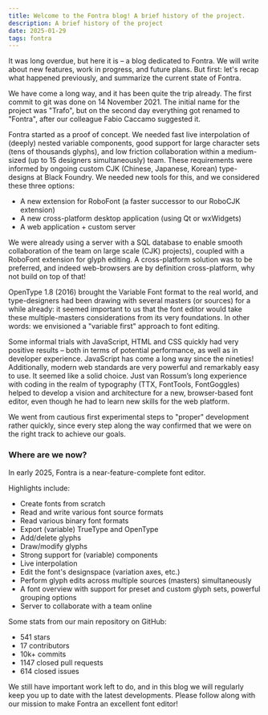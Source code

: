 ```yaml
---
title: Welcome to the Fontra blog! A brief history of the project.
description: A brief history of the project
date: 2025-01-29
tags: fontra
---
```

It was long overdue, but here it is – a blog dedicated to Fontra. We will write about new features, work in progress, and future plans. But first: let's recap what happened previously, and summarize the current state of Fontra.

We have come a long way, and it has been quite the trip already. The first commit to git was done on 14 November 2021. The initial name for the project was "Trafo", but on the second day everything got renamed to "Fontra", after our colleague Fabio Caccamo suggested it.

Fontra started as a proof of concept. We needed fast live interpolation of (deeply) nested variable components, good support for large character sets (tens of thousands glyphs), and low friction collaboration within a medium-sized (up to 15 designers simultaneously) team. These requirements were informed by ongoing custom CJK (Chinese, Japanese, Korean) type-designs at Black Foundry. We needed new tools for this, and we considered these three options:

- A new extension for RoboFont (a faster successor to our RoboCJK extension)
- A new cross-platform desktop application (using Qt or wxWidgets)
- A web application + custom server

We were already using a server with a SQL database to enable smooth collaboration of the team on large scale (CJK) projects), coupled with a RoboFont extension for glyph editing.
A cross-platform solution was to be preferred, and indeed web-browsers are by definition cross-platform, why not build on top of that!

OpenType 1.8 (2016) brought the Variable Font format to the real world, and type-designers had been drawing with several masters (or sources) for a while already: it seemed important to us that the font editor would take these multiple-masters considerations from its very foundations. In other words: we envisioned a  "variable first" approach to font editing.

Some informal trials with JavaScript, HTML and CSS quickly had very positive results – both in terms of potential performance, as well as in developer experience. JavaScript has come a long way since the nineties! Additionally, modern web standards are very powerful and remarkably easy to use. It seemed like a solid choice. Just van Rossum’s long experience with coding in the realm of typography (TTX,  FontTools, FontGoggles) helped to develop a vision and architecture for a new, browser-based font editor, even though he had to learn new skills for the web platform. 

We went from cautious first experimental steps to "proper" development rather quickly, since every step along the way confirmed that we were on the right track to achieve our goals.

### Where are we now?

In early 2025, Fontra is a near-feature-complete font editor.

Highlights include:

- Create fonts from scratch
- Read and write various font source formats
- Read various binary font formats
- Export (variable) TrueType and OpenType
- Add/delete glyphs
- Draw/modify glyphs
- Strong support for (variable) components
- Live interpolation
- Edit the font's designspace (variation axes, etc.)
- Perform glyph edits across multiple sources (masters) simultaneously
- A font overview with support for preset and custom glyph sets, powerful grouping options
- Server to collaborate with a team online

Some stats from our main repository on GitHub:

- 541 stars
- 17 contributors
- 10k+ commits
- 1147 closed pull requests
- 614 closed issues

We still have important work left to do, and in this blog we will regularly keep you up to date with the latest developments. Please follow along with our mission to make Fontra an excellent font editor!
